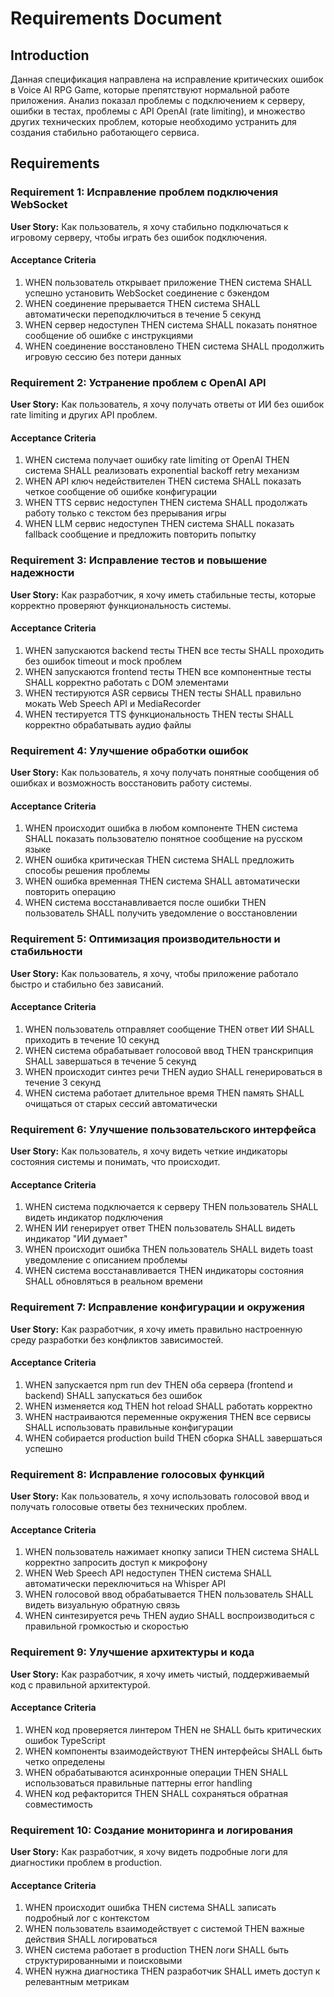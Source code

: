 # Requirements Document

## Introduction

Данная спецификация направлена на исправление критических ошибок в Voice AI RPG Game, которые препятствуют нормальной работе приложения. Анализ показал проблемы с подключением к серверу, ошибки в тестах, проблемы с API OpenAI (rate limiting), и множество других технических проблем, которые необходимо устранить для создания стабильно работающего сервиса.

## Requirements

### Requirement 1: Исправление проблем подключения WebSocket

**User Story:** Как пользователь, я хочу стабильно подключаться к игровому серверу, чтобы играть без ошибок подключения.

#### Acceptance Criteria

1. WHEN пользователь открывает приложение THEN система SHALL успешно установить WebSocket соединение с бэкендом
2. WHEN соединение прерывается THEN система SHALL автоматически переподключиться в течение 5 секунд
3. WHEN сервер недоступен THEN система SHALL показать понятное сообщение об ошибке с инструкциями
4. WHEN соединение восстановлено THEN система SHALL продолжить игровую сессию без потери данных

### Requirement 2: Устранение проблем с OpenAI API

**User Story:** Как пользователь, я хочу получать ответы от ИИ без ошибок rate limiting и других API проблем.

#### Acceptance Criteria

1. WHEN система получает ошибку rate limiting от OpenAI THEN система SHALL реализовать exponential backoff retry механизм
2. WHEN API ключ недействителен THEN система SHALL показать четкое сообщение об ошибке конфигурации
3. WHEN TTS сервис недоступен THEN система SHALL продолжать работу только с текстом без прерывания игры
4. WHEN LLM сервис недоступен THEN система SHALL показать fallback сообщение и предложить повторить попытку

### Requirement 3: Исправление тестов и повышение надежности

**User Story:** Как разработчик, я хочу иметь стабильные тесты, которые корректно проверяют функциональность системы.

#### Acceptance Criteria

1. WHEN запускаются backend тесты THEN все тесты SHALL проходить без ошибок timeout и mock проблем
2. WHEN запускаются frontend тесты THEN все компонентные тесты SHALL корректно работать с DOM элементами
3. WHEN тестируются ASR сервисы THEN тесты SHALL правильно мокать Web Speech API и MediaRecorder
4. WHEN тестируется TTS функциональность THEN тесты SHALL корректно обрабатывать аудио файлы

### Requirement 4: Улучшение обработки ошибок

**User Story:** Как пользователь, я хочу получать понятные сообщения об ошибках и возможность восстановить работу системы.

#### Acceptance Criteria

1. WHEN происходит ошибка в любом компоненте THEN система SHALL показать пользователю понятное сообщение на русском языке
2. WHEN ошибка критическая THEN система SHALL предложить способы решения проблемы
3. WHEN ошибка временная THEN система SHALL автоматически повторить операцию
4. WHEN система восстанавливается после ошибки THEN пользователь SHALL получить уведомление о восстановлении

### Requirement 5: Оптимизация производительности и стабильности

**User Story:** Как пользователь, я хочу, чтобы приложение работало быстро и стабильно без зависаний.

#### Acceptance Criteria

1. WHEN пользователь отправляет сообщение THEN ответ ИИ SHALL приходить в течение 10 секунд
2. WHEN система обрабатывает голосовой ввод THEN транскрипция SHALL завершаться в течение 5 секунд
3. WHEN происходит синтез речи THEN аудио SHALL генерироваться в течение 3 секунд
4. WHEN система работает длительное время THEN память SHALL очищаться от старых сессий автоматически

### Requirement 6: Улучшение пользовательского интерфейса

**User Story:** Как пользователь, я хочу видеть четкие индикаторы состояния системы и понимать, что происходит.

#### Acceptance Criteria

1. WHEN система подключается к серверу THEN пользователь SHALL видеть индикатор подключения
2. WHEN ИИ генерирует ответ THEN пользователь SHALL видеть индикатор "ИИ думает"
3. WHEN происходит ошибка THEN пользователь SHALL видеть toast уведомление с описанием проблемы
4. WHEN система восстанавливается THEN индикаторы состояния SHALL обновляться в реальном времени

### Requirement 7: Исправление конфигурации и окружения

**User Story:** Как разработчик, я хочу иметь правильно настроенную среду разработки без конфликтов зависимостей.

#### Acceptance Criteria

1. WHEN запускается npm run dev THEN оба сервера (frontend и backend) SHALL запускаться без ошибок
2. WHEN изменяется код THEN hot reload SHALL работать корректно
3. WHEN настраиваются переменные окружения THEN все сервисы SHALL использовать правильные конфигурации
4. WHEN собирается production build THEN сборка SHALL завершаться успешно

### Requirement 8: Исправление голосовых функций

**User Story:** Как пользователь, я хочу использовать голосовой ввод и получать голосовые ответы без технических проблем.

#### Acceptance Criteria

1. WHEN пользователь нажимает кнопку записи THEN система SHALL корректно запросить доступ к микрофону
2. WHEN Web Speech API недоступен THEN система SHALL автоматически переключиться на Whisper API
3. WHEN голосовой ввод обрабатывается THEN пользователь SHALL видеть визуальную обратную связь
4. WHEN синтезируется речь THEN аудио SHALL воспроизводиться с правильной громкостью и скоростью

### Requirement 9: Улучшение архитектуры и кода

**User Story:** Как разработчик, я хочу иметь чистый, поддерживаемый код с правильной архитектурой.

#### Acceptance Criteria

1. WHEN код проверяется линтером THEN не SHALL быть критических ошибок TypeScript
2. WHEN компоненты взаимодействуют THEN интерфейсы SHALL быть четко определены
3. WHEN обрабатываются асинхронные операции THEN SHALL использоваться правильные паттерны error handling
4. WHEN код рефакторится THEN SHALL сохраняться обратная совместимость

### Requirement 10: Создание мониторинга и логирования

**User Story:** Как разработчик, я хочу видеть подробные логи для диагностики проблем в production.

#### Acceptance Criteria

1. WHEN происходит ошибка THEN система SHALL записать подробный лог с контекстом
2. WHEN пользователь взаимодействует с системой THEN важные действия SHALL логироваться
3. WHEN система работает в production THEN логи SHALL быть структурированными и поисковыми
4. WHEN нужна диагностика THEN разработчик SHALL иметь доступ к релевантным метрикам